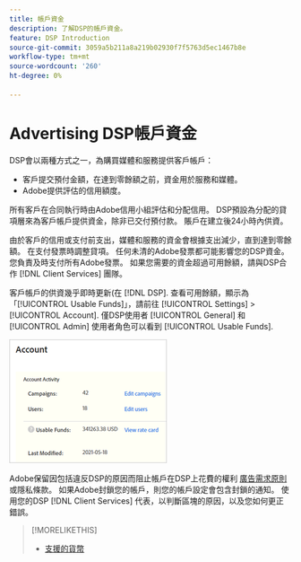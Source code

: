```yaml
---
title: 帳戶資金
description: 了解DSP的帳戶資金。
feature: DSP Introduction
source-git-commit: 3059a5b211a8a219b02930f7f5763d5ec1467b8e
workflow-type: tm+mt
source-wordcount: '260'
ht-degree: 0%

---
```


# Advertising DSP帳戶資金

DSP會以兩種方式之一，為購買媒體和服務提供客戶帳戶：

* 客戶提交預付金額，在達到零餘額之前，資金用於服務和媒體。
* Adobe提供評估的信用額度。

所有客戶在合同執行時由Adobe信用小組評估和分配信用。 DSP預設為分配的貸項層來為客戶帳戶提供資金，除非已交付預付款。 賬戶在建立後24小時內供資。

由於客戶的信用或支付前支出，媒體和服務的資金會根據支出減少，直到達到零餘額。 在支付發票時調整貸項。 任何未清的Adobe發票都可能影響您的DSP資金。 您負責及時支付所有Adobe發票。 如果您需要的資金超過可用餘額，請與DSP合作 [!DNL Client Services] 團隊。

客戶帳戶的供資幾乎即時更新(在 [!DNL DSP]. 查看可用餘額，顯示為「[!UICONTROL Usable Funds]」，請前往 [!UICONTROL Settings] > [!UICONTROL Account]. 僅DSP使用者 [!UICONTROL General] 和 [!UICONTROL Admin] 使用者角色可以看到 [!UICONTROL Usable Funds].

![帳戶的可用資金](/help/dsp/assets/account-usable-funds.png)

Adobe保留因包括違反DSP的原因而阻止帳戶在DSP上花費的權利 [廣告需求原則](/help/policies/ad-requirements-policy.md) 或隱私條款。 如果Adobe封鎖您的帳戶，則您的帳戶設定會包含封鎖的通知。 使用您的DSP [!DNL Client Services] 代表，以判斷區塊的原因，以及您如何更正錯誤。

>[!MORELIKETHIS]
>
>* [支援的貨幣](/help/dsp/currency.md)

